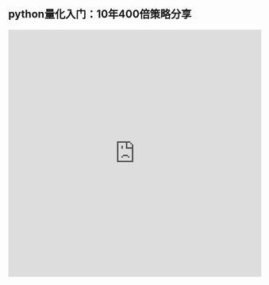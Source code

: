 ## python量化入门：10年400倍策略分享

<iframe height=498 width=510 src='http://player.youku.com/embed/XMjgxODQ1NjcxNg==' frameborder=0 'allowfullscreen'></iframe>
